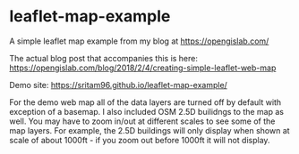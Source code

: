 # leaflet-map-example
A simple leaflet map example from my blog at https://opengislab.com/

The actual blog post that accompanies this is here: https://opengislab.com/blog/2018/2/4/creating-simple-leaflet-web-map

Demo site: https://sritam96.github.io/leaflet-map-example/

For the demo web map all of the data layers are turned off by default with exception of a basemap. I also included OSM 2.5D builidngs to the map as well. You may have to zoom in/out at different scales to see some of the map layers. For example, the 2.5D buildings will only display when shown at scale of about 1000ft - if you zoom out before 1000ft it will not display.
